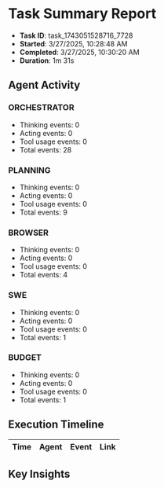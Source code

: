 # Task Summary Report

- **Task ID**: task_1743051528716_7728
- **Started**: 3/27/2025, 10:28:48 AM
- **Completed**: 3/27/2025, 10:30:20 AM
- **Duration**: 1m 31s

## Agent Activity

### ORCHESTRATOR

- Thinking events: 0
- Acting events: 0
- Tool usage events: 0
- Total events: 28

### PLANNING

- Thinking events: 0
- Acting events: 0
- Tool usage events: 0
- Total events: 9

### BROWSER

- Thinking events: 0
- Acting events: 0
- Tool usage events: 0
- Total events: 4

### SWE

- Thinking events: 0
- Acting events: 0
- Tool usage events: 0
- Total events: 1

### BUDGET

- Thinking events: 0
- Acting events: 0
- Tool usage events: 0
- Total events: 1

## Execution Timeline

| Time | Agent | Event | Link |
| ---- | ----- | ----- | ---- |

## Key Insights

